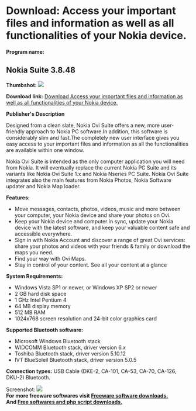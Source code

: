 # Download: Access your important files and information as well as all functionalities of your Nokia device.

**Program name:**

## Nokia Suite 3.8.48

  
**Thumbshot:** ![](http://www.freewarefiles.com/screenshot/nokiaovisuite_md.jpg)   
  
**Download link:** [Download Access your important files and information as well as all functionalities of your Nokia device.](http://freesoftwares.boysofts.com/Nokia-Ovi-Suite_program_53114.html)  
  


**Publisher's Description**  
  


Designed from a clean slate, Nokia Ovi Suite offers a new, more user-friendly approach to Nokia PC software.In addition, this software is considerably slim and fast.The completely new user interface gives you easy access to your important files and information as all the functionalities are available within one window. 

Nokia Ovi Suite is intended as the only computer application you will need from Nokia. It will eventually replace the current Nokia PC Suite and its variants like Nokia Ovi Suite 1.x and Nokia Nseries PC Suite. Nokia Ovi Suite integrates also the main features from Nokia Photos, Nokia Software updater and Nokia Map loader.

**Features:**

  * Move messages, contacts, photos, videos, music and more between your computer, your Nokia device and share your photos on Ovi. 
  * Keep your Nokia device and computer in sync, update your Nokia device with the latest software, and keep your valuable content safe and accessible everywhere. 
  * Sign in with Nokia Account and discover a range of great Ovi services: share your photos and videos with your friends & family or download the maps you need. 
  * Find your way with Ovi Maps. 
  * Stay in control of your content. See all your content at a glance 

**System Requirements:**

  * Windows Vista SP1 or newer, or Windows XP SP2 or newer 
  * 2 GB hard disk space 
  * 1 GHz Intel Pentium 4 
  * 64 MB display memory 
  * 512 MB RAM 
  * 1024x768 screen resolution and 24-bit color graphics card 

**Supported Bluetooth software:**

  * Microsoft Windows Bluetooth stack 
  * WIDCOMM Bluetooth stack, driver version 6.x 
  * Toshiba Bluetooth stack, driver version 5.10.12 
  * IVT BlueSoleil Bluetooth stack, driver version 5.0.5 

**Connection types:** USB Cable (DKE-2, CA-101, CA-53, CA-70, CA-126, DKU-2) Bluetooth.

  
  
Screenshot: ![](http://www.freewarefiles.com/screenshot/nokiaovisuite.jpg)   
**For more freeware softwares visit [Freeware software downloads.](http://freesoftwares.boysofts.com/)**   
**And [Free softwares and php script downloads.](http://www.boysofts.com/)**
